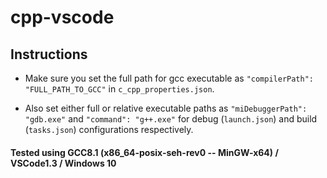 # cpp-vscode

## Instructions

- Make sure you set the full path for gcc executable as `"compilerPath": "FULL_PATH_TO_GCC"` in `c_cpp_properties.json`.

- Also set either full or relative executable paths as `"miDebuggerPath": "gdb.exe"` and `"command": "g++.exe"` for debug (`launch.json`) and build (`tasks.json`) configurations respectively.


#### Tested using GCC8.1 (x86_64-posix-seh-rev0 -- MinGW-x64) / VSCode1.3 / Windows 10